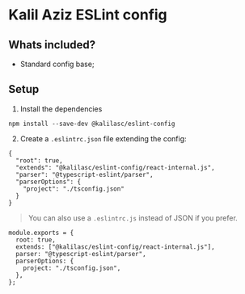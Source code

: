 # Kalil Aziz ESLint config

## Whats included?

- Standard config base;

## Setup

1. Install the dependencies
```
npm install --save-dev @kalilasc/eslint-config
```

2. Create a `.eslintrc.json` file extending the config:
```
{
  "root": true,
  "extends": "@kalilasc/eslint-config/react-internal.js",
  "parser": "@typescript-eslint/parser",
  "parserOptions": {
    "project": "./tsconfig.json"
  }
}
```

> You can also use a `.eslintrc.js` instead of JSON if you prefer.

```
module.exports = {
  root: true,
  extends: ["@kalilasc/eslint-config/react-internal.js"],
  parser: "@typescript-eslint/parser",
  parserOptions: {
    project: "./tsconfig.json",
  },
};

```